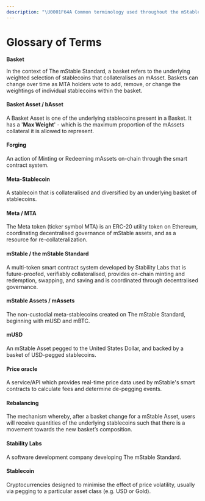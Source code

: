 ```yaml
---
description: "\U0001F64A Common terminology used throughout the mStable suite"
---
```


# Glossary of Terms

**Basket** 

In the context of The mStable Standard, a basket refers to the underlying weighted selection of stablecoins that collateralises an mAsset. Baskets can change over time as MTA holders vote to add, remove, or change the weightings of individual stablecoins within the basket.   


#### Basket Asset / bAsset

A Basket Asset is one of the underlying stablecoins present in a Basket. It has a '**Max Weight**' - which is the maximum proportion of the mAssets collateral it is allowed to represent.   


#### Forging

An action of Minting or Redeeming mAssets on-chain through the smart contract system.  


#### Meta-Stablecoin

A stablecoin that is collateralised and diversified by an underlying basket of stablecoins.   


#### Meta / MTA 

The Meta token \(ticker symbol MTA\) is an ERC-20 utility token on Ethereum, coordinating decentralised governance of mStable assets, and as a resource for re-collateralization.   


#### **mStable / the mStable Standard**

A multi-token smart contract system developed by Stability Labs that is future-proofed, verifiably collateralised, provides on-chain minting and redemption, swapping, and saving and is coordinated through decentralised governance.   


#### mStable Assets / mAssets 

The non-custodial meta-stablecoins created on The mStable Standard, beginning with mUSD and mBTC.  


#### mUSD

An mStable Asset pegged to the United States Dollar, and backed by a basket of USD-pegged stablecoins.  


#### Price oracle 

A service/API which provides real-time price data used by mStable's smart contracts to calculate fees and determine de-pegging events.   


#### Rebalancing 

The mechanism whereby, after a basket change for a mStable Asset, users will receive quantities of the underlying stablecoins such that there is a movement towards the new basket’s composition.   


#### Stability Labs 

A software development company developing The mStable Standard. 

####  Stablecoin 

Cryptocurrencies designed to minimise the effect of price volatility, usually via pegging to a particular asset class \(e.g. USD or Gold\).

